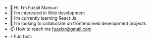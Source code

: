 - 👋 Hi, I’m Fuzail Mansuri
- 👀 I’m interested in Web development
- 🌱 I’m currently learning React Js
- 💞️ I’m looking to collaborate on frontend web development projects
- 📫 How to reach me fuzelxr@gmail.com
- ⚡ Fun fact: 

<!---
fuz3l/fuz3l is a ✨ special ✨ repository because its `README.md` (this file) appears on your GitHub profile.
You can click the Preview link to take a look at your changes.
--->
